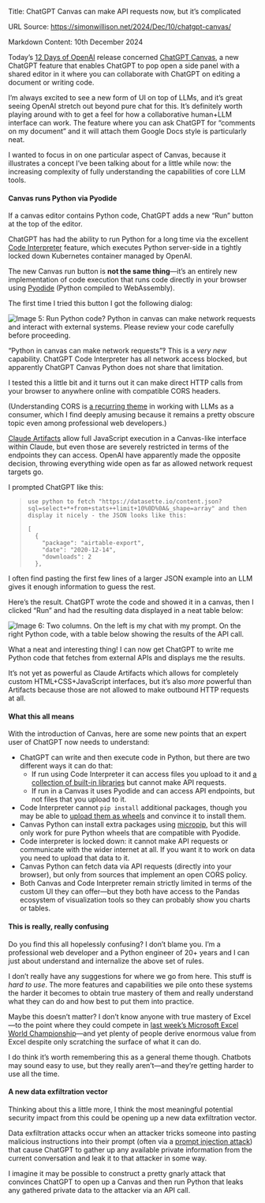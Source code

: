 Title: ChatGPT Canvas can make API requests now, but it’s complicated

URL Source: https://simonwillison.net/2024/Dec/10/chatgpt-canvas/

Markdown Content:
10th December 2024

Today’s [12 Days of OpenAI](https://openai.com/12-days/?day=4) release concerned [ChatGPT Canvas](https://help.openai.com/en/articles/9930697-what-is-the-canvas-feature-in-chatgpt-and-how-do-i-use-it), a new ChatGPT feature that enables ChatGPT to pop open a side panel with a shared editor in it where you can collaborate with ChatGPT on editing a document or writing code.

I’m always excited to see a new form of UI on top of LLMs, and it’s great seeing OpenAI stretch out beyond pure chat for this. It’s definitely worth playing around with to get a feel for how a collaborative human+LLM interface can work. The feature where you can ask ChatGPT for “comments on my document” and it will attach them Google Docs style is particularly neat.

I wanted to focus in on one particular aspect of Canvas, because it illustrates a concept I’ve been talking about for a little while now: the increasing complexity of fully understanding the capabilities of core LLM tools.

#### Canvas runs Python via Pyodide

If a canvas editor contains Python code, ChatGPT adds a new “Run” button at the top of the editor.

ChatGPT has had the ability to run Python for a long time via the excellent [Code Interpreter](https://simonwillison.net/tags/code-interpreter/) feature, which executes Python server-side in a tightly locked down Kubernetes container managed by OpenAI.

The new Canvas run button is **not the same thing**—it’s an entirely new implementation of code execution that runs code directly in your browser using [Pyodide](https://pyodide.org/) (Python compiled to WebAssembly).

The first time I tried this button I got the following dialog:

![Image 5: Run Python code? Python in canvas can make network requests and interact with external systems. Please review your code carefully before proceeding.](https://static.simonwillison.net/static/2024/run-python-code.jpg)

“Python in canvas can make network requests”‽ This is a _very new_ capability. ChatGPT Code Interpreter has all network access blocked, but apparently ChatGPT Canvas Python does not share that limitation.

I tested this a little bit and it turns out it can make direct HTTP calls from your browser to anywhere online with compatible CORS headers.

(Understanding CORS is [a recurring theme](https://simonwillison.net/search/?q=cors&sort=date&tag=llms) in working with LLMs as a consumer, which I find deeply amusing because it remains a pretty obscure topic even among professional web developers.)

[Claude Artifacts](https://simonwillison.net/tags/claude-artifacts/) allow full JavaScript execution in a Canvas-like interface within Claude, but even those are severely restricted in terms of the endpoints they can access. OpenAI have apparently made the opposite decision, throwing everything wide open as far as allowed network request targets go.

I prompted ChatGPT like this:

> `use python to fetch "https://datasette.io/content.json?sql=select+*+from+stats++limit+10%0D%0A&_shape=array" and then display it nicely - the JSON looks like this:`
> 
> ```
> [
>   {
>     "package": "airtable-export",
>     "date": "2020-12-14",
>     "downloads": 2
>   },
> ```

I often find pasting the first few lines of a larger JSON example into an LLM gives it enough information to guess the rest.

Here’s the result. ChatGPT wrote the code and showed it in a canvas, then I clicked “Run” and had the resulting data displayed in a neat table below:

![Image 6: Two columns. On the left is my chat with my prompt. On the right Python code, with a table below showing the results of the API call.](https://static.simonwillison.net/static/2024/canvas-python.jpg)

What a neat and interesting thing! I can now get ChatGPT to write me Python code that fetches from external APIs and displays me the results.

It’s not yet as powerful as Claude Artifacts which allows for completely custom HTML+CSS+JavaScript interfaces, but it’s also _more_ powerful than Artifacts because those are not allowed to make outbound HTTP requests at all.

#### What this all means

With the introduction of Canvas, here are some new points that an expert user of ChatGPT now needs to understand:

*   ChatGPT can write and then execute code in Python, but there are two different ways it can do that:
    *   If run using Code Interpreter it can access files you upload to it and [a collection of built-in libraries](https://github.com/simonw/scrape-openai-code-interpreter/blob/main/packages.txt) but cannot make API requests.
    *   If run in a Canvas it uses Pyodide and can access API endpoints, but not files that you upload to it.
*   Code Interpreter cannot `pip install` additional packages, though you may be able to [upload them as wheels](https://til.simonwillison.net/llms/code-interpreter-expansions) and convince it to install them.
*   Canvas Python can install extra packages using [micropip](https://micropip.pyodide.org/en/stable/project/usage.html), but this will only work for pure Python wheels that are compatible with Pyodide.
*   Code interpreter is locked down: it cannot make API requests or communicate with the wider internet at all. If you want it to work on data you need to upload that data to it.
*   Canvas Python can fetch data via API requests (directly into your browser), but only from sources that implement an open CORS policy.
*   Both Canvas and Code Interpreter remain strictly limited in terms of the custom UI they can offer—but they both have access to the Pandas ecosystem of visualization tools so they can probably show you charts or tables.

#### This is really, really confusing

Do you find this all hopelessly confusing? I don’t blame you. I’m a professional web developer and a Python engineer of 20+ years and I can just about understand and internalize the above set of rules.

I don’t really have any suggestions for where we go from here. This stuff is _hard to use_. The more features and capabilities we pile onto these systems the harder it becomes to obtain true mastery of them and really understand what they can do and how best to put them into practice.

Maybe this doesn’t matter? I don’t know anyone with true mastery of Excel—to the point where they could compete in [last week’s Microsoft Excel World Championship](https://fmworldcup.com/microsoft-excel-world-championship/)—and yet plenty of people derive enormous value from Excel despite only scratching the surface of what it can do.

I do think it’s worth remembering this as a general theme though. Chatbots may sound easy to use, but they really aren’t—and they’re getting harder to use all the time.

#### A new data exfiltration vector

Thinking about this a little more, I think the most meaningful potential security impact from this could be opening up a new data exfiltration vector.

Data exfiltration attacks occur when an attacker tricks someone into pasting malicious instructions into their prompt (often via a [prompt injection attack](https://simonwillison.net/tags/prompt-injection/)) that cause ChatGPT to gather up any available private information from the current conversation and leak it to that attacker in some way.

I imagine it may be possible to construct a pretty gnarly attack that convinces ChatGPT to open up a Canvas and then run Python that leaks any gathered private data to the attacker via an API call.
